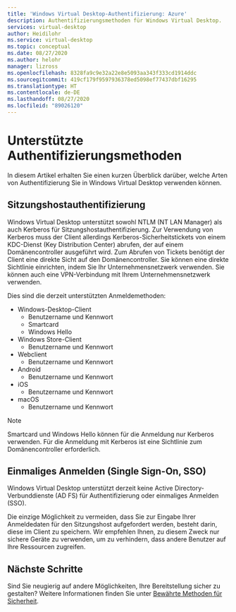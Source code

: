 ```yaml
---
title: 'Windows Virtual Desktop-Authentifizierung: Azure'
description: Authentifizierungsmethoden für Windows Virtual Desktop.
services: virtual-desktop
author: Heidilohr
ms.service: virtual-desktop
ms.topic: conceptual
ms.date: 08/27/2020
ms.author: helohr
manager: lizross
ms.openlocfilehash: 8328fa9c9e32a22e8e5093aa343f333cd1914ddc
ms.sourcegitcommit: 419cf179f9597936378ed5098ef77437dbf16295
ms.translationtype: HT
ms.contentlocale: de-DE
ms.lasthandoff: 08/27/2020
ms.locfileid: "89026120"
---
```

# <a name="supported-authentication-methods"></a>Unterstützte Authentifizierungsmethoden

In diesem Artikel erhalten Sie einen kurzen Überblick darüber, welche Arten von Authentifizierung Sie in Windows Virtual Desktop verwenden können.

## <a name="session-host-authentication"></a>Sitzungshostauthentifizierung

Windows Virtual Desktop unterstützt sowohl NTLM (NT LAN Manager) als auch Kerberos für Sitzungshostauthentifizierung. Zur Verwendung von Kerberos muss der Client allerdings Kerberos-Sicherheitstickets von einem KDC-Dienst (Key Distribution Center) abrufen, der auf einem Domänencontroller ausgeführt wird. Zum Abrufen von Tickets benötigt der Client eine direkte Sicht auf den Domänencontroller. Sie können eine direkte Sichtlinie einrichten, indem Sie Ihr Unternehmensnetzwerk verwenden. Sie können auch eine VPN-Verbindung mit Ihrem Unternehmensnetzwerk verwenden.

Dies sind die derzeit unterstützten Anmeldemethoden:

- Windows-Desktop-Client
    - Benutzername und Kennwort
    - Smartcard
    - Windows Hello
- Windows Store-Client
    - Benutzername und Kennwort
- Webclient
    - Benutzername und Kennwort
- Android
    - Benutzername und Kennwort
- iOS
    - Benutzername und Kennwort
- macOS
    - Benutzername und Kennwort

>[!NOTE]
>Smartcard und Windows Hello können für die Anmeldung nur Kerberos verwenden. Für die Anmeldung mit Kerberos ist eine Sichtlinie zum Domänencontroller erforderlich.

## <a name="single-sign-on-sso"></a>Einmaliges Anmelden (Single Sign-On, SSO)

Windows Virtual Desktop unterstützt derzeit keine Active Directory-Verbunddienste (AD FS) für Authentifizierung oder einmaliges Anmelden (SSO).

Die einzige Möglichkeit zu vermeiden, dass Sie zur Eingabe Ihrer Anmeldedaten für den Sitzungshost aufgefordert werden, besteht darin, diese im Client zu speichern. Wir empfehlen Ihnen, zu diesem Zweck nur sichere Geräte zu verwenden, um zu verhindern, dass andere Benutzer auf Ihre Ressourcen zugreifen.

## <a name="next-steps"></a>Nächste Schritte

Sind Sie neugierig auf andere Möglichkeiten, Ihre Bereitstellung sicher zu gestalten? Weitere Informationen finden Sie unter [Bewährte Methoden für Sicherheit](security-guide.md).
